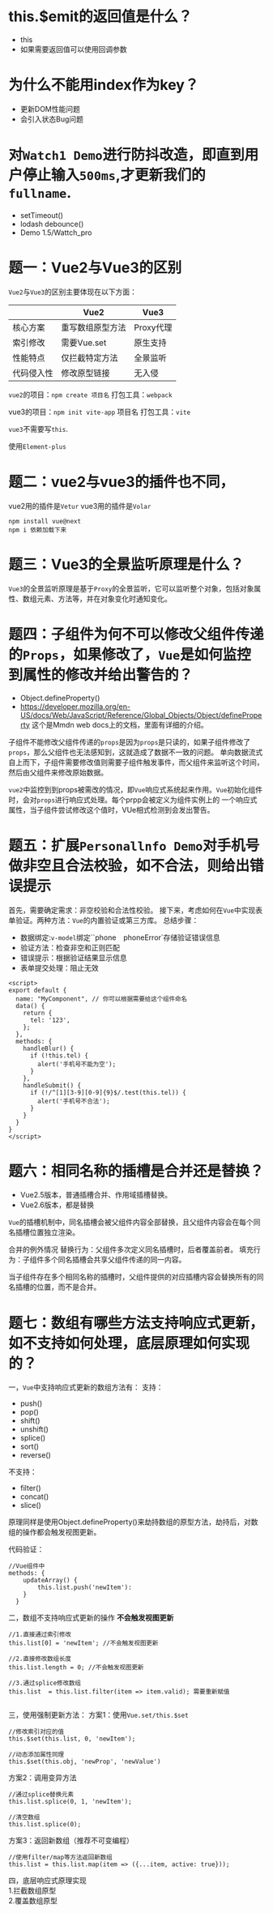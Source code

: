 # this.$emit的返回值是什么？
- this
- 如果需要返回值可以使用回调参数

# 为什么不能用index作为key？
- 更新DOM性能问题
- 会引入状态Bug问题

# 对`Watch1 Demo`进行防抖改造，即直到用户停止输入`500ms`,才更新我们的`fullname`.
- setTimeout()
- lodash debounce()
- Demo 1.5/Wattch_pro

# 题一：Vue2与Vue3的区别

`Vue2`与`Vue3`的区别主要体现在以下方面：

|              | Vue2              | Vue3          |
| -----------  | -----------       | -----------   |
| 核心方案      | 重写数组原型方法   | Proxy代理      |
| 索引修改      | 需要Vue.set       | 原生支持        |
| 性能特点      | 仅拦截特定方法     | 全景监听        |
| 代码侵入性    | 修改原型链接      | 无入侵         |

`vue2`的项目：`npm create 项目名`
打包工具：`webpack` 

vue3的项目：`npm init vite-app` 项目名
打包工具：`vite`

`vue3`不需要写`this`.

使用`Element-plus`









# 题二：vue2与vue3的插件也不同，
vue2用的插件是`Vetur`
vue3用的插件是`Volar`
```
npm install vue@next
npm i 依赖加载下来
```
# 题三：Vue3的全景监听原理是什么？

`Vue3`的全景监听原理是基于`Proxy`的全景监听，它可以监听整个对象，包括对象属性、数组元素、方法等，并在对象变化时通知变化。



# 题四：子组件为何不可以修改父组件传递的`Props`，如果修改了，`Vue`是如何监控到属性的修改并给出警告的？ 

- Object.defineProperty()
- https://developer.mozilla.org/en-US/docs/Web/JavaScript/Reference/Global_Objects/Object/defineProperty
这个是Mmdn web docs上的文档，里面有详细的介绍。





子组件不能修改父组件传递的`props`是因为`props`是只读的，如果子组件修改了`props`，那么父组件也无法感知到，这就造成了数据不一致的问题。
单向数据流式自上而下，子组件需要修改值则需要子组件触发事件，而父组件来监听这个时间，然后由父组件来修改原始数据。

`vue2`中监控到到props被需改的情况，即`Vue`响应式系统起来作用。`Vue`初始化组件时，会对`props`进行响应式处理。每个prpp会被定义为组件实例上的
一个响应式属性，当子组件尝试修改这个值时，VUe相式检测到会发出警告。

# 题五：扩展`Personallnfo Demo`对手机号做非空且合法校验，如不合法，则给出错误提示
首先，需要确定需求：非空校验和合法性校验。
接下来，考虑如何在`Vue`中实现表单验证。两种方法：`Vue`的内置验证或第三方库。
总结步骤：
- 数据绑定:`v-model`绑定``phone`  `phoneError`存储验证错误信息
- 验证方法：检查非空和正则匹配
- 错误提示：根据验证结果显示信息
- 表单提交处理：阻止无效

```
<script>
export default {
  name: "MyComponent", // 你可以根据需要给这个组件命名
  data() {
    return {
      tel: '123',
    };
  },
  methods: {
    handleBlur() {
      if (!this.tel) {
        alert('手机号不能为空');
      }
    },
    handleSubmit() {
      if (!/^[1][3-9][0-9]{9}$/.test(this.tel)) {
        alert('手机号不合法');
      }
    }
  }
}
</script>

```

# 题六：相同名称的插槽是合并还是替换？
- Vue2.5版本，普通插槽合并、作用域插槽替换。
- Vue2.6版本，都是替换



`Vue`的插槽机制中，同名插槽会被父组件内容全部替换，且父组件内容会在每个同名插槽位置独立渲染。

合并的例外情况
替换行为：父组件多次定义同名插槽时，后者覆盖前者。
填充行为：子组件多个同名插槽会共享父组件传递的同一内容。

当子组件存在多个相同名称的插槽时，父组件提供的对应插槽内容会替换所有的同名插槽的位置，而不是合并。


# 题七：数组有哪些方法支持响应式更新，如不支持如何处理，底层原理如何实现的？

一，`Vue`中支持响应式更新的数组方法有：
支持：
- push()
- pop()
- shift()
- unshift()
- splice()
- sort()
- reverse()

不支持：
- filter()
- concat()
- slice()

原理同样是使用Object.defineProperty()来劫持数组的原型方法，劫持后，对数组的操作都会触发视图更新。



代码验证：
```
//Vue组件中
methods: {
    updateArray() {
        this.list.push('newItem'):
    }
  }
```
二，数组不支持响应式更新的操作
<b>不会触发视图更新</b>
```
//1.直接通过索引修改
this.list[0] = 'newItem'; //不会触发视图更新

//2.直接修改数组长度
this.list.length = 0; //不会触发视图更新

//3.通过splice修改数组
this.list  = this.list.filter(item => item.valid); 需要重新赋值


```

三，使用强制更新方法：
方案1：使用`Vue.set/this.$set`
```
//修改索引对应的值
this.$set(this.list, 0, 'newItem');

//动态添加属性同理
this.$set(this.obj, 'newProp', 'newValue')
```

方案2：调用变异方法
```
//通过splice替换元素
this.list.splice(0, 1, 'newItem');

//清空数组
this.list.splice(0);

```

方案3：返回新数组（推荐不可变编程）
```
//使用filter/map等方法返回新数组
this.list = this.list.map(item => ({...item, active: true}));
```

四，底层响应式原理实现\
1.拦截数组原型\
2.覆盖数组原型








